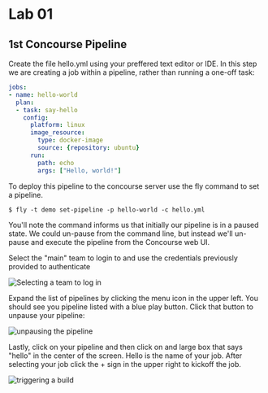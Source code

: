 # Lab 01

## 1st Concourse Pipeline

Create the file hello.yml using your preffered text editor or IDE.  In this step we are creating a job within a pipeline, rather than running a one-off task:

``` yaml
jobs:
- name: hello-world
  plan:
  - task: say-hello
    config:
      platform: linux
      image_resource:
        type: docker-image
        source: {repository: ubuntu}
      run:
        path: echo
        args: ["Hello, world!"]
```

To deploy this pipeline to the concourse server use the fly command to set a pipeline.

```$ fly -t demo set-pipeline -p hello-world -c hello.yml```

You'll note the command informs us that initially our pipeline is in a paused state.  We could un-pause from the command line, but instead we'll un-pause and execute the pipeline from the Concourse web UI.

Select the "main" team to login to and use the credentials previously provided to authenticate

![Selecting a team to log in](login.png)

Expand the list of pipelines by clicking the menu icon in the upper left.  You should see you pipeline listed with a blue play button.  Click that button to unpause your pipeline:


![unpausing the pipeline](play.png)

Lastly, click on your pipeline and then click on and large box that says "hello" in the center of the screen.  Hello is the name of your job.  After selecting your job click the + sign in the upper right to kickoff the job.

![triggering a build](execute-lab01.png)
